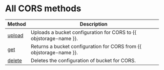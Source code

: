 # All CORS methods

| Method | Description |
| ----- | ----- |
| [upload](cors/upload.md) | Uploads a bucket configuration for CORS to {{ objstorage-name }}. |
| [get](cors/get.md) | Returns a bucket configuration for CORS from {{ objstorage-name }}. |
| [delete](cors/delete.md) | Deletes the configuration of bucket for CORS. |

